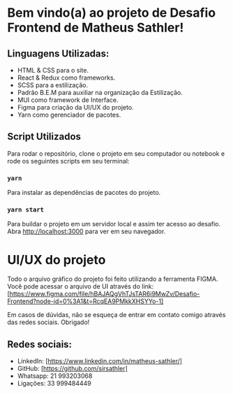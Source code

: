 # Bem vindo(a) ao projeto de Desafio Frontend de Matheus Sathler!

## Linguagens Utilizadas:
- HTML & CSS para o site.
- React & Redux como frameworks.
- SCSS para a estilização.
- Padrão B.E.M para auxiliar na organização da Estilização.
- MUI como framework de Interface.
- Figma para criação da UI/UX do projeto.
- Yarn como gerenciador de pacotes.

## Script Utilizados

Para rodar o repositório, clone o projeto em seu computador ou notebook e rode os seguintes scripts em seu terminal:

### `yarn`

Para instalar as dependências de pacotes do projeto.

### `yarn start`

Para buildar o projeto em um servidor local e assim ter acesso ao desafio.
Abra [http://localhost:3000](http://localhost:3000) para ver em seu navegador.


# UI/UX do projeto

Todo o arquivo gráfico do projeto foi feito utilizando a ferramenta FIGMA. Você pode acessar o arquivo de UI através do link:
[https://www.figma.com/file/hBAJAQgVhTJsTAR6i9MwZv/Desafio-Frontend?node-id=0%3A1&t=RcqEA9PMkkXHSYYo-1]

Em casos de dúvidas, não se esqueça de entrar em contato comigo através das redes sociais. Obrigado!

## Redes sociais:
- LinkedIn: [https://www.linkedin.com/in/matheus-sathler/]
- GitHub: [https://github.com/sirsathler]
- Whatsapp: 21 993203068
- Ligações: 33 999484449
